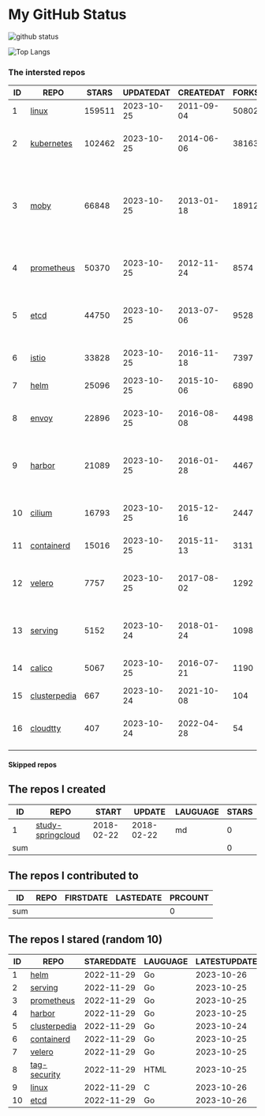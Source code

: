 # My GitHub Status

<img src="https://github-readme-stats-1.yihong0618.vercel.app/api?username=daoqingniu&show_icons=true&&&hide_title=true&count_private=true" alt="github status" />

![Top Langs](https://github-readme-stats-1.yihong0618.vercel.app/api/top-langs/?username=daoqingniu&layout=compact)

<!--START_SECTION:github_repos-->
### The intersted repos
| ID |                              REPO                               | STARS  | UPDATEDAT  | CREATEDAT  | FORKSCOUNT |                                                DESCRIPTIONS                                                |
|----|-----------------------------------------------------------------|--------|------------|------------|------------|------------------------------------------------------------------------------------------------------------|
|  1 | [linux](https://github.com/torvalds/linux)                      | 159511 | 2023-10-25 | 2011-09-04 |      50802 | Linux kernel source tree                                                                                   |
|  2 | [kubernetes](https://github.com/kubernetes/kubernetes)          | 102462 | 2023-10-25 | 2014-06-06 |      38163 | Production-Grade Container Scheduling and Management                                                       |
|  3 | [moby](https://github.com/moby/moby)                            |  66848 | 2023-10-25 | 2013-01-18 |      18912 | The Moby Project - a collaborative project for the container ecosystem to assemble container-based systems |
|  4 | [prometheus](https://github.com/prometheus/prometheus)          |  50370 | 2023-10-25 | 2012-11-24 |       8574 | The Prometheus monitoring system and time series database.                                                 |
|  5 | [etcd](https://github.com/etcd-io/etcd)                         |  44750 | 2023-10-25 | 2013-07-06 |       9528 | Distributed reliable key-value store for the most critical data of a distributed system                    |
|  6 | [istio](https://github.com/istio/istio)                         |  33828 | 2023-10-25 | 2016-11-18 |       7397 | Connect, secure, control, and observe services.                                                            |
|  7 | [helm](https://github.com/helm/helm)                            |  25096 | 2023-10-25 | 2015-10-06 |       6890 | The Kubernetes Package Manager                                                                             |
|  8 | [envoy](https://github.com/envoyproxy/envoy)                    |  22896 | 2023-10-25 | 2016-08-08 |       4498 | Cloud-native high-performance edge/middle/service proxy                                                    |
|  9 | [harbor](https://github.com/goharbor/harbor)                    |  21089 | 2023-10-25 | 2016-01-28 |       4467 | An open source trusted cloud native registry project that stores, signs, and scans content.                |
| 10 | [cilium](https://github.com/cilium/cilium)                      |  16793 | 2023-10-25 | 2015-12-16 |       2447 | eBPF-based Networking, Security, and Observability                                                         |
| 11 | [containerd](https://github.com/containerd/containerd)          |  15016 | 2023-10-25 | 2015-11-13 |       3131 | An open and reliable container runtime                                                                     |
| 12 | [velero](https://github.com/vmware-tanzu/velero)                |   7757 | 2023-10-25 | 2017-08-02 |       1292 | Backup and migrate Kubernetes applications and their persistent volumes                                    |
| 13 | [serving](https://github.com/knative/serving)                   |   5152 | 2023-10-24 | 2018-01-24 |       1098 | Kubernetes-based, scale-to-zero, request-driven compute                                                    |
| 14 | [calico](https://github.com/projectcalico/calico)               |   5067 | 2023-10-25 | 2016-07-21 |       1190 | Cloud native networking and network security                                                               |
| 15 | [clusterpedia](https://github.com/clusterpedia-io/clusterpedia) |    667 | 2023-10-24 | 2021-10-08 |        104 | The Encyclopedia of Kubernetes clusters                                                                    |
| 16 | [cloudtty](https://github.com/cloudtty/cloudtty)                |    407 | 2023-10-24 | 2022-04-28 |         54 | A Friendly Kubernetes CloudShell (Web Terminal) !                                                          |



#### Skipped repos
<!--END_SECTION:github_repos-->

<!--START_SECTION:my_github-->
## The repos I created
| ID  |                                 REPO                                 |   START    |   UPDATE   | LAUGUAGE | STARS |
|-----|----------------------------------------------------------------------|------------|------------|----------|-------|
|   1 | [study-springcloud](https://github.com/daoqingniu/study-springcloud) | 2018-02-22 | 2018-02-22 | md       |     0 |
| sum |                                                                      |            |            |          |     0 |

## The repos I contributed to
| ID  | REPO | FIRSTDATE | LASTEDATE | PRCOUNT |
|-----|------|-----------|-----------|---------|
| sum |      |           |           |       0 |

## The repos I stared (random 10)
| ID |                              REPO                               | STAREDDATE | LAUGUAGE | LATESTUPDATE |
|----|-----------------------------------------------------------------|------------|----------|--------------|
|  1 | [helm](https://github.com/helm/helm)                            | 2022-11-29 | Go       | 2023-10-26   |
|  2 | [serving](https://github.com/knative/serving)                   | 2022-11-29 | Go       | 2023-10-25   |
|  3 | [prometheus](https://github.com/prometheus/prometheus)          | 2022-11-29 | Go       | 2023-10-25   |
|  4 | [harbor](https://github.com/goharbor/harbor)                    | 2022-11-29 | Go       | 2023-10-25   |
|  5 | [clusterpedia](https://github.com/clusterpedia-io/clusterpedia) | 2022-11-29 | Go       | 2023-10-24   |
|  6 | [containerd](https://github.com/containerd/containerd)          | 2022-11-29 | Go       | 2023-10-25   |
|  7 | [velero](https://github.com/vmware-tanzu/velero)                | 2022-11-29 | Go       | 2023-10-25   |
|  8 | [tag-security](https://github.com/cncf/tag-security)            | 2022-11-29 | HTML     | 2023-10-25   |
|  9 | [linux](https://github.com/torvalds/linux)                      | 2022-11-29 | C        | 2023-10-26   |
| 10 | [etcd](https://github.com/etcd-io/etcd)                         | 2022-11-29 | Go       | 2023-10-26   |

<!--END_SECTION:my_github-->
